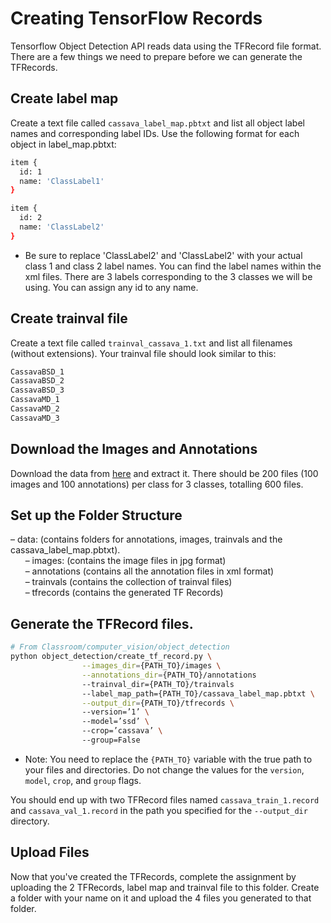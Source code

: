 # Creating TensorFlow Records
Tensorflow Object Detection API reads data using the TFRecord file format. There are a few things we need to prepare before we can generate the TFRecords. 

## Create label map
Create a text file called `cassava_label_map.pbtxt` and list all object label names and corresponding label IDs. Use the following format for each object in label_map.pbtxt:  
```bash
item {  
  id: 1  
  name: 'ClassLabel1'  
}  

item {  
  id: 2  
  name: 'ClassLabel2'  
}
```
* Be sure to replace 'ClassLabel2' and 'ClassLabel2' with your actual class 1 and class 2 label names. You can find the label names within the xml files. There are 3 labels corresponding to the 3 classes we will be using. You can assign any id to any name.  

## Create trainval file
Create a text file called `trainval_cassava_1.txt` and list all filenames (without extensions). Your trainval file should look similar to this:
``` bash
CassavaBSD_1  
CassavaBSD_2  
CassavaBSD_3  
CassavaMD_1  
CassavaMD_2  
CassavaMD_3  
```
## Download the Images and Annotations
Download the data from [here](https://www.dropbox.com/s/5oph6gx38s2zw8y/cassava_data.zip?dl=0) and extract it. There should be 200 files (100 images and 100 annotations) per class for 3 classes, totalling 600 files. 

## Set up the Folder Structure
– data: (contains  folders for annotations, images, trainvals and the cassava_label_map.pbtxt).  
&nbsp;&nbsp;&nbsp;&nbsp;&nbsp;&nbsp;– images: (contains the image files in jpg format)  
&nbsp;&nbsp;&nbsp;&nbsp;&nbsp;&nbsp;– annotations (contains all the annotation files in xml format)  
&nbsp;&nbsp;&nbsp;&nbsp;&nbsp;&nbsp;– trainvals (contains the collection of trainval files)  
&nbsp;&nbsp;&nbsp;&nbsp;&nbsp;&nbsp;– tfrecords (contains the generated TF Records)

## Generate the TFRecord files.

```bash
# From Classroom/computer_vision/object_detection
python object_detection/create_tf_record.py \
    			--images_dir={PATH_TO}/images \
    			--annotations_dir={PATH_TO}/annotations
    			--trainval_dir={PATH_TO}/trainvals
    			--label_map_path={PATH_TO}/cassava_label_map.pbtxt \
    			--output_dir={PATH_TO}/tfrecords \  
                --version=’1’ \  
    			--model=’ssd’ \  
    			--crop=’cassava’ \  
    			--group=False
```

* Note: You need to replace the `{PATH_TO}` variable with the true path to your files and directories. Do not change the values for the `version`, `model`, `crop`, and `group` flags.

You should end up with two TFRecord files named `cassava_train_1.record` and
`cassava_val_1.record` in the path you specified for the `--output_dir` directory.

## Upload Files
Now that you've created the TFRecords, complete the assignment by uploading the 2 TFRecords, label map and trainval file to this folder. Create a folder with your name on it and upload the 4 files you generated to that folder. 